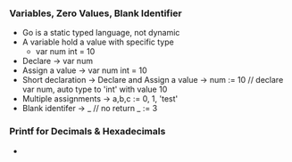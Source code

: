 
### Variables, Zero Values, Blank Identifier

- Go is a static typed language, not dynamic
- A variable hold a value with specific type
  - var num int = 10
- Declare   ->   var num
- Assign a value  -> var num int = 10
- Short declaration -> Declare and Assign a value ->   num := 10  // declare var num, auto type to 'int' with value 10
- Multiple assignments -> a,b,c := 0, 1, 'test'
- Blank identifer ->  _   // no return 
  _ := 3 

### Printf for Decimals & Hexadecimals
 - 